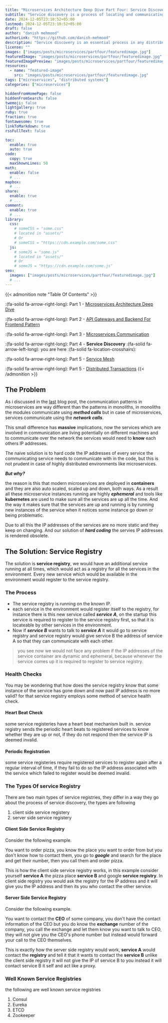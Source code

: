 ```yaml
---
title: "Microservices Architecture Deep Dive Part Four: Service Discovery"
subtitle: "Service discovery is a process of locating and communicating with the other services in a highly distributed environment."
date: 2024-12-05T23:10:52+05:00
lastmod: 2024-12-05T23:10:52+05:00
draft: false
author: "danish mehmood"
authorLink: "https://github.com/danish-mehmood"
description: "Service discovery is an essential process in any distributed microservices environment, as it makes the environment scalable and solves a very specific communication problem. In this blog post I will go deep into this process and what are the different patterns used to implement this."
license: ""
images: ["images/posts/microservices/partfour/featuredimage.jpg"]
featuredImage: "images/posts/microservices/partfour/featuredimage.jpg"
featuredImagePreview: "images/posts/microservices/partfour/featuredimage.jpg"
resources:
  - name: "featured-image"
    src: "images/posts/microservices/partfour/featuredimage.jpg"
tags: ["microservices", "distributed systems"]
categories: ["microservices"]

hiddenFromHomePage: false
hiddenFromSearch: false
twemoji: false
lightgallery: true
ruby: true
fraction: true
fontawesome: true
linkToMarkdown: true
rssFullText: false

toc:
  enable: true
  auto: true
code:
  copy: true
  maxShownLines: 50
math:
  enable: false
  # ...
mapbox:
  # ...
share:
  enable: true
  # ...
comment:
  enable: true
  # ...
library:
  css:
    # someCSS = "some.css"
    # located in "assets/"
    # Or
    # someCSS = "https://cdn.example.com/some.css"
  js:
    # someJS = "some.js"
    # located in "assets/"
    # Or
    # someJS = "https://cdn.example.com/some.js"
seo:
  images: ["images/posts/microservices/partfour/featuredimage.jpg"]
  # ...
---
```


{{< admonition note "Table Of Contents" >}}

:(fa-solid fa-arrow-right-long): Part 1 - [Microservices Architecture Deep Dive](https://danish-mehmood.github.io/microservices-architecture-deep-dive-part-one/)

:(fa-solid fa-arrow-right-long): Part 2 - [API Gateways and Backend For Frontend Pattern](https://danish-mehmood.github.io/microservices-architecture-deep-dive-part-two--api-gateways-and-bff-pattern/)

:(fa-solid fa-arrow-right-long): Part 3 - [Microservices Communication](https://danish-mehmood.github.io/microservices-architecture-deep-dive-part-three-communications/)

:(fa-solid fa-arrow-right-long): Part 4 - **Service Discovery** :(fa-solid fa-arrow-left-long): you are here :(fa-solid fa-location-crosshairs):

:(fa-solid fa-arrow-right-long): Part 5 - [Service Mesh](https://danish-mehmood.github.io/microservices-architecture-deep-dive-part-five-service-mesh/)

:(fa-solid fa-arrow-right-long): Part 5 - [Distributed Transactions](https://danish-mehmood.github.io/microservices-architecture-deep-dive-part-six-distributed-transactions/)
{{< /admonition >}}

## The Problem

As i discussed in the [last](https://danish-mehmood.github.io/microservices-architecture-deep-dive-part-three-communications/) blog post, the communication patterns in microservices are way different than the patterns in monoliths, in monoliths the modules communicate using **_method calls_** but in case of microservices, services communicate using the **_network calls_**.

This small difference has **massive** implications, now the services which are involved in communication are living potentially on different machines and to communicate over the network the services would need to **know** each others IP addresses.

The naive solution is to hard code the IP addresses of every service the communicating service needs to communicate with in the code, but this is not prudent in case of highly distributed environments like microservices.

**_But why?_**

the reason is this that modern microservices are deployed in **containers** and they are also auto scaled, scaled up and down, both ways. As a result all these microservice instances running are highly **_ephemeral_** and tools like **kubernetes** are used to make sure all the services are up all the time. And the way it makes sure that the services are up and running is by running new instances of the service when it notices some instance go down or being problematic.

Due to all this the IP addresses of the services are no more static and they keep on changing. And our solution of **_hard coding_** the servies IP addresses is rendered obsolete.

## The Solution: Service Registry

The solution is **service registry**, we would have an additional service running at all times, which would act as a registry for all the services in the environment. Every new service which would be available in the environment would register to the service registry.

### The Process

- The service registry is running on the known IP.
- each service in the environment would register itself to the registry, for instance there is this new service called **_service A_**, on the startup this service is required to register to the service registry first, so that it is locateable by other services in the environment.
- Now if **_service B_** wants to talk to **_service A_** it would go to service registry and service registry would give service B the address of service A so that they can communicate with each other.

> you see now we would not face any problem if the IP addresses of the service container are dynamic and ephemeral, because whenever the service comes up it is required to register to service registry.

### Health Checks

You may be wondering that how does the service registry know that some instance of the service has gone down and now past IP address is no more valid?
for that service registry employs some method of service health check.

#### Heart Beat Check

some service registeries have a heart beat mechanism built in. service registry sends the periodic heart beats to registered services to know whether they are up or not, if they do not respond then the service IP is deemed invalid.

#### Periodic Registration

some service registeries require registered services to register again after a regular interval of time, if they fail to do so the IP address associated with the service which failed to register would be deemed invalid.

### The Types Of service Registry

There are two main types of service registries, they differ in a way they go about the process of service discovery, the types are following

1. client side service registery
2. server side service registery

#### Client Side Service Registry

Consider the following example.

You want to order pizza, you know the place you want to order from but you don't know how to contact them, you go to **_google_** and search for the place and get their number, then you call them and order pizza.

This is how the client side service registry works, in this example consider yourself **service A** the pizza place **service B** and google **service registry**. In client side registry you would ask the registry for the IP address and it will give you the IP address and then its you who contact the other service.

#### Server Side Service Registry

Consider the following example.

You want to contact the **CEO** of some company, you don't have the contact information of the CEO but you do know the **exchange** number of the company, you call the exchange and let them know you want to talk to CEO, they will not give you the CEO's phone number but instead would forward your call to the CEO themselves.

This is exactly how the server side registry would work, **service A** would contact the **registry** and tell it that it wants to contact the **service B** unlike the client side registry it will not give the IP of service B to you instead it will contact service B it self and act like a proxy.

### Well Known Service Registries

the following are well known service registries

1. Consul
1. Eureka
1. ETCD
1. Zookeeper
